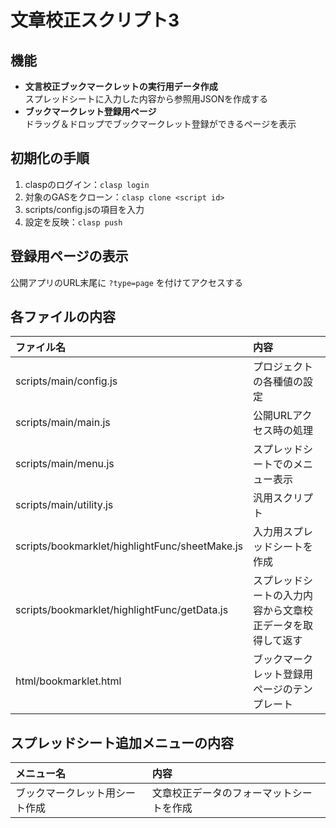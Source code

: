 # 文章校正スクリプト3

## 機能
- **文言校正ブックマークレットの実行用データ作成**<br>スプレッドシートに入力した内容から参照用JSONを作成する
- **ブックマークレット登録用ページ**<br>ドラッグ＆ドロップでブックマークレット登録ができるページを表示

## 初期化の手順
1. claspのログイン：`clasp login`
1. 対象のGASをクローン：`clasp clone <script id>`
1. scripts/config.jsの項目を入力
1. 設定を反映：`clasp push`

## 登録用ページの表示
公開アプリのURL末尾に `?type=page` を付けてアクセスする

## 各ファイルの内容
| ファイル名 | 内容 |
|:-----------|:-----------|
| scripts/main/config.js | プロジェクトの各種値の設定 |
| scripts/main/main.js | 公開URLアクセス時の処理 |
| scripts/main/menu.js | スプレッドシートでのメニュー表示 |
| scripts/main/utility.js | 汎用スクリプト |
| scripts/bookmarklet/highlightFunc/sheetMake.js | 入力用スプレッドシートを作成 |
| scripts/bookmarklet/highlightFunc/getData.js | スプレッドシートの入力内容から文章校正データを取得して返す |
| html/bookmarklet.html | ブックマークレット登録用ページのテンプレート |

## スプレッドシート追加メニューの内容
| メニュー名 | 内容 |
|:-----------|:-----------|
| ブックマークレット用シート作成 | 文章校正データのフォーマットシートを作成 |
